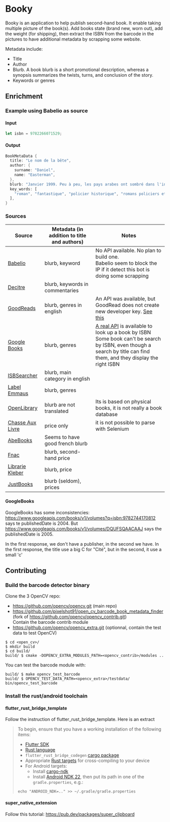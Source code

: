 # Booky

Booky is an application to help publish second-hand book.
It enable taking multiple picture of the book(s). Add books state (brand new, worn out), add the weight (for shipping), then extract the ISBN from the barcode in the pictures to have  additional metadata by scrapping some website.

Metadata include:
- Title
- Author
- Blurb. A book blurb is a short promotional description, whereas a synopsis summarizes the twists, turns, and conclusion of the story.
- Keywords or genres

## Enrichment
### Example using Babelio as source
#### Input

```rust
let isbn = 9782266071529;
```

#### Output
```rust
BookMetaData {
  title: "Le nom de la bête",
  author: {
    surname: "Daniel",
    name: "Easterman",
  },
  blurb: "Janvier 1999. Peu à peu, les pays arabes ont sombré dans l'intégrisme. Les attentats terroristes se multiplient en Europe attisant la haine et le racisme. Au Caire, un coup d'état fomenté par les fondamentalistes permet à leur chef Al-Kourtoubi de s'installer au pouvoir et d'instaurer la terreur. Le réseau des agents secrets britanniques en Égypte ayant été anéanti, Michael Hunt est obligé de reprendre du service pour enquêter sur place. Aidé par son frère Paul, prêtre catholique et agent du Vatican, il apprend que le Pape doit se rendre à Jérusalem pour participer à une conférence œcuménique. Au courant de ce projet, le chef des fondamentalistes a prévu d'enlever le saint père.Dans ce récit efficace et à l'action soutenue, le héros lutte presque seul contre des groupes fanatiques puissants et sans grand espoir de réussir. Comme dans tous ses autres livres, Daniel Easterman, spécialiste de l'islam, part du constat que le Mal est puissant et il dénonce l'intolérance et les nationalismes qui engendrent violence et chaos.--Claude Mesplède<br>\t\t",
  key_words: [
    "roman", "fantastique", "policier historique", "romans policiers et polars", "thriller", "terreur", "action", "démocratie", "mystique", "islam", "intégrisme religieux", "catholicisme", "religion", "terrorisme", "extrémisme", "egypte", "médias", "thriller religieux", "littérature irlandaise", "irlande"
  ],
}
```

### Sources

| Source                                                | Metadata (in addition to title and authors) | Notes                                                                                                                                                                                                                       |
|-------------------------------------------------------|--------------------------------------------|-----------------------------------------------------------------------------------------------------------------------------------------------------------------------------------------------------------------------------|
| [Babelio](https://www.babelio.com/)                   | blurb, keyword                             | No API available. No plan to build one.<br/>Babelio seem to block the IP if it detect this bot is doing some scrapping                                                                                                      |
| [Decitre](https://www.decitre.fr/)                    | blurb, keywords in commentaries            |                                                                                                                                                                                                                             |
| [GoodReads](https://www.goodreads.com/)               | blurb, genres in english                   | An API was available, but GoodRead does not create new developer key. [See this](https://help.goodreads.com/s/article/Does-Goodreads-support-the-use-of-APIs)                                                               |
| [Google Books](https://www.google.fr/books/)          | blurb, genres                              | [A real API](https://developers.google.com/books/docs/overview) is available to look up a book by ISBN <br/> Some book can't be search by ISBN, even though a search by title can find them, and they display the right ISBN |
| [ISBSearcher](https://www.isbnsearcher.com/)          | blurb, main category in english            |                                                                                                                                                                                                                             |
| [Label Emmaus](https://www.label-emmaus.co/)          | blurb, genres                              |                                                                                                                                                                                                                             |
| [OpenLibrary](https://openlibrary.org/)               | blurb are not translated                   | Its is based on physical books, it is not really a book database                                                                                                                                                            |
| [Chasse Aux Livre](https://www.chasse-aux-livres.fr/) | price only                                 | it is not possible to parse with Selenium                                                                                                                                                                                   |
| [AbeBooks](https://www.abebooks.fr/)                  | Seems to have good french blurb            |                                                                                                                                                                                                                             |
| [Fnac](https://www.fnac.com/)                         | blurb, second-hand price                   |                                                                                                                                                                                                                             |
| [Librarie Kleber](https://www.librairie-kleber.com/)  | blurb, price                               |                                                                                                                                                                                                                             |
| [JustBooks](https://www.justbooks.fr/)                | blurb (seldom), prices                     |                                                                                                                                                                                                                             |

#### GoogleBooks
GoogleBooks has some inconsistencies:
https://www.googleapis.com/books/v1/volumes?q=isbn:9782744170812
says te publishedDate is 2004.
But https://www.googleapis.com/books/v1/volumes/DQUFSQAACAAJ
says the publishedDate is 2005.

In the first response, we don't have a publisher, in the second we have.
In the first response, the title use a big C for "Cité", but in the second, it use a small 'c'

## Contributing
### Build the barcode detector binary
Clone the 3 OpenCV repo:
- https://github.com/opencv/opencv.git (main repo)
- https://github.com/pixelshot91/open_cv_barcode_book_metadata_finder  
  (fork of https://github.com/opencv/opencv_contrib.git)  
  Contain the barcode contrib module
- https://github.com/opencv/opencv_extra.git (optionnal, contain the test data to test OpenCV)

```shell
$ cd <open_cv>/
$ mkdir build
$ cd build/
build/ $ cmake -DOPENCV_EXTRA_MODULES_PATH=<opencv_contrib>/modules ..
```

You can test the barcode module with:
```shell
build/ $ make opencv_test_barcode
build/ $ OPENCV_TEST_DATA_PATH=<opencv_extra>/testdata/ bin/opencv_test_barcode
```

### Install the rust/android toolchain
#### flutter_rust_bridge_template
Follow the instruction of flutter_rust_bridge_template. Here is an extract

> To begin, ensure that you have a working installation of the following items:
> - [Flutter SDK](https://docs.flutter.dev/get-started/install)
> - [Rust language](https://rustup.rs/)
> - `flutter_rust_bridge_codegen` [cargo package](https://cjycode.com/flutter_rust_bridge/integrate/deps.html#build-time-dependencies)
> - Appropriate [Rust targets](https://rust-lang.github.io/rustup/cross-compilation.html) for cross-compiling to your device
> - For Android targets:
>     - Install [cargo-ndk](https://github.com/bbqsrc/cargo-ndk#installing)
>     - Install [Android NDK 22](https://github.com/android/ndk/wiki/Unsupported-Downloads#r22b), then put its path in one of the `gradle.properties`, e.g.:
> 
> ```
> echo "ANDROID_NDK=.." >> ~/.gradle/gradle.properties
> ```

#### super_native_extension
Follow this tutorial: https://pub.dev/packages/super_clipboard
